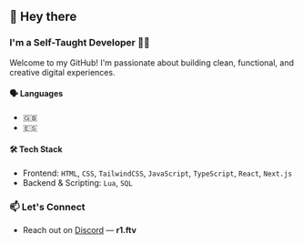 ## 👋 Hey there

### I'm a Self-Taught Developer 👩‍💻

Welcome to my GitHub! I'm passionate about building clean, functional, and creative digital experiences.

#### 🗣️ Languages
- 🇬🇧
- 🇪🇸

#### 🛠️ Tech Stack
- Frontend: `HTML`, `CSS`, `TailwindCSS`, `JavaScript`, `TypeScript`, `React`, `Next.js`
- Backend & Scripting: `Lua`, `SQL`

### 📫 Let's Connect
- Reach out on [Discord](https://discord.com/users/1335244024843472896) — **r1.ftv**
